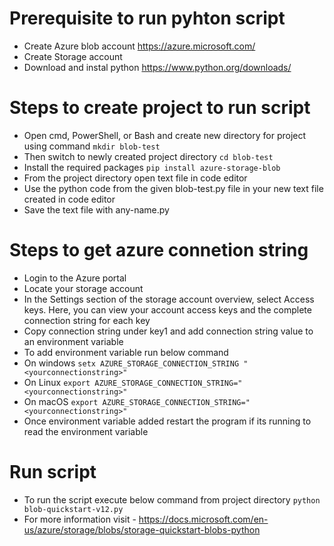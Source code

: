 # Prerequisite to run pyhton script
* Create Azure blob account https://azure.microsoft.com/
* Create Storage account 
* Download and instal python https://www.python.org/downloads/

# Steps to create project to run script
* Open cmd, PowerShell, or Bash and create new directory for project using command
  ```mkdir blob-test```
* Then switch to newly created project directory 
  ```cd blob-test```
* Install the required packages
  ```pip install azure-storage-blob```
* From the project directory open text file in code editor
* Use the python code from the given blob-test.py file in your new text file created in code editor
* Save the text file with any-name.py

# Steps to get azure connetion string
* Login to the Azure portal
* Locate your storage account
* In the Settings section of the storage account overview, select Access keys. Here, you can view your account access keys and the complete connection string for each key
* Copy connection string under key1 and add connection string value to an environment variable
* To add environment variable run below command
* On windows
  ```setx AZURE_STORAGE_CONNECTION_STRING "<yourconnectionstring>"```
* On Linux 
  ```export AZURE_STORAGE_CONNECTION_STRING="<yourconnectionstring>"```
* On macOS
  ```export AZURE_STORAGE_CONNECTION_STRING="<yourconnectionstring>"```
* Once environment variable added restart the program if its running to read the environment variable

# Run script
* To run the script execute below command from project directory
  ```python blob-quickstart-v12.py```
* For more information visit - https://docs.microsoft.com/en-us/azure/storage/blobs/storage-quickstart-blobs-python
